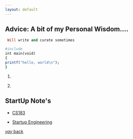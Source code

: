 ```yaml
---
layout: default
---
```


## Advice: A bit of my Personal Wisdom....



```ruby
 Will write and curate sometimes

#include
int main(void)
{
printf("hello, world\n");
}
```
01.
<script async src="https://telegram.org/js/telegram-widget.js?15" data-telegram-post="durov/137" data-width="100%"></script>

02.
<script async src="https://telegram.org/js/telegram-widget.js?15" data-telegram-post="durov/171" data-width="100%"></script>



## StartUp Note's
* [CS183](https://blakemasters.tumblr.com/post/24578683805/peter-thiels-cs183-startup-class-18-notes)

* [Startup Engineering](https://github.com/ladamalina/coursera-startup)
<!--(https://spark-public.s3.amazonaws.com/startup/lecture_slides/lecture0-v3-logistics.pdf)-->






[_yay_ back](https://srterm.github.io/srt/blog.html)
